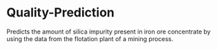 # Quality-Prediction
Predicts the amount of silica impurity present in iron ore concentrate by using the data from the flotation plant of a mining process.
